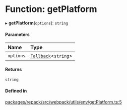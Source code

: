# Function: getPlatform

▸ **getPlatform**(`options`): `string`

#### Parameters

| Name | Type |
| :------ | :------ |
| `options` | [`Fallback`](../interfaces/Fallback.md)<`string`\> |

#### Returns

`string`

#### Defined in

[packages/repack/src/webpack/utils/env/getPlatform.ts:5](https://github.com/callstack/repack/blob/a78f6b9/packages/repack/src/webpack/utils/env/getPlatform.ts#L5)
